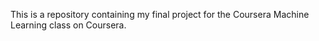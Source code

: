 This is a repository containing my final project for the Coursera Machine Learning class on Coursera.